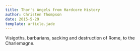 ```yaml
---
title: Thor's Angels from Hardcore History
author: Christen Thompson
date: 2015-5-29
template: article.jade 
---
```


Visigoths, barbarians, sacking and destruction of Rome, to the Charlemagne.

<span class="more"></span>
